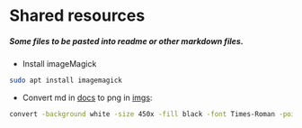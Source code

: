 # Shared resources

##### Some files to be pasted into readme or other markdown files.

- Install imageMagick
```bash
sudo apt install imagemagick
```

- Convert md in [docs](./docs/shared.md) to png in [imgs](./imgs/67-md.png):
```bash
convert -background white -size 450x -fill black -font Times-Roman -pointsize 14 caption:"$(cat docs/shared.md)" imgs/67-md.png
```
